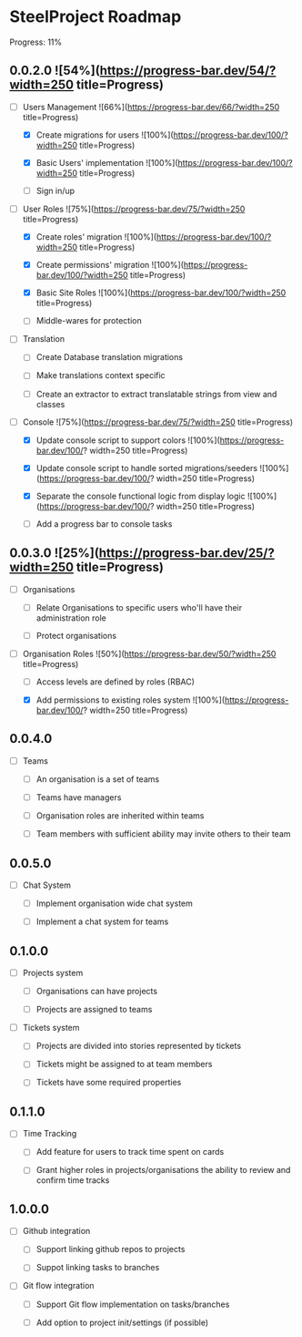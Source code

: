 
# SteelProject  Roadmap  

Progress: 11% 

##  0.0.2.0   ![54%](https://progress-bar.dev/54/?width=250  title=Progress) 

- [ ] Users Management   ![66%](https://progress-bar.dev/66/?width=250  title=Progress) 

	- [x] Create migrations for users   ![100%](https://progress-bar.dev/100/?width=250  title=Progress) 

	- [x] Basic Users' implementation  ![100%](https://progress-bar.dev/100/?width=250  title=Progress) 

	- [ ] Sign in/up   

- [ ] User Roles ![75%](https://progress-bar.dev/75/?width=250  title=Progress) 

	- [x] Create roles' migration ![100%](https://progress-bar.dev/100/?width=250  title=Progress) 

	- [x] Create permissions' migration ![100%](https://progress-bar.dev/100/?width=250  title=Progress) 

	- [x] Basic Site Roles ![100%](https://progress-bar.dev/100/?width=250  title=Progress) 

	- [ ] Middle-wares for protection  

- [ ] Translation  

	- [ ] Create Database translation migrations  

	- [ ] Make translations context specific   

	- [ ] Create an extractor to extract translatable strings from view and classes  

- [ ] Console ![75%](https://progress-bar.dev/75/?width=250  title=Progress) 

	- [x] Update console script to support colors ![100%](https://progress-bar.dev/100/?
width=250  title=Progress) 

	- [x] Update console script to handle sorted migrations/seeders ![100%](https://progress-bar.dev/100/?
width=250  title=Progress) 

	- [x] Separate the console functional logic from display logic ![100%](https://progress-bar.dev/100/?
width=250  title=Progress) 

	- [ ] Add a progress bar to console tasks  

##  0.0.3.0 ![25%](https://progress-bar.dev/25/?width=250  title=Progress) 

- [ ] Organisations   

	- [ ] Relate Organisations to specific users who'll have their administration role   

	- [ ] Protect organisations   

- [ ] Organisation Roles ![50%](https://progress-bar.dev/50/?width=250  title=Progress)

	- [ ] Access levels are defined by roles  (RBAC)  

	- [x] Add permissions to existing roles system ![100%](https://progress-bar.dev/100/?
      width=250  title=Progress) 

##  0.0.4.0   

- [ ] Teams   

	- [ ] An organisation is a set of teams   

	- [ ] Teams have managers   

	- [ ] Organisation roles are inherited within teams   

	- [ ] Team members with sufficient ability may invite others to their team   

##  0.0.5.0   

- [ ] Chat System   

	- [ ] Implement organisation wide chat system   

	- [ ] Implement a chat system for teams  

##  0.1.0.0   

- [ ] Projects system   

	- [ ] Organisations can have projects   

	- [ ] Projects are assigned to teams   

- [ ] Tickets system   

	- [ ] Projects are divided into stories represented by tickets   

	- [ ] Tickets might be assigned to at team members   

	- [ ] Tickets have some required properties  

## 0.1.1.0  

- [ ] Time Tracking  

	- [ ] Add feature for users to track time spent on cards  

	- [ ] Grant higher roles in projects/organisations the ability to review and confirm time tracks  

## 1.0.0.0  

- [ ] Github integration   

	- [ ] Support linking github repos to projects   

	- [ ] Suppot linking tasks to branches   

- [ ] Git flow integration   

	- [ ] Support Git flow implementation on tasks/branches   

	- [ ] Add option to project init/settings (if possible)   
